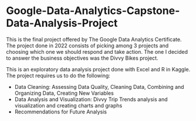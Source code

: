 # Google-Data-Analytics-Capstone-Data-Analysis-Project

This is the final project offered by The Google Data Analytics Certificate. The project done in 2022 consists of picking among 3 projects and choosing which one we should respond and take action. The one I decided to answer the business objectives was the Divvy Bikes project. 

This is an exploratory data analysis project done with Excel and R in Kaggle. The project requires us to do the following: 
- Data Cleaning: Assessing Data Quality, Cleaning Data, Combining and Organizing Data, Creating New Variables
- Data Analysis and Visualization: Divvy Trip Trends analysis and visualization and creating charts and graphs
- Recommendations for Future Analysis
